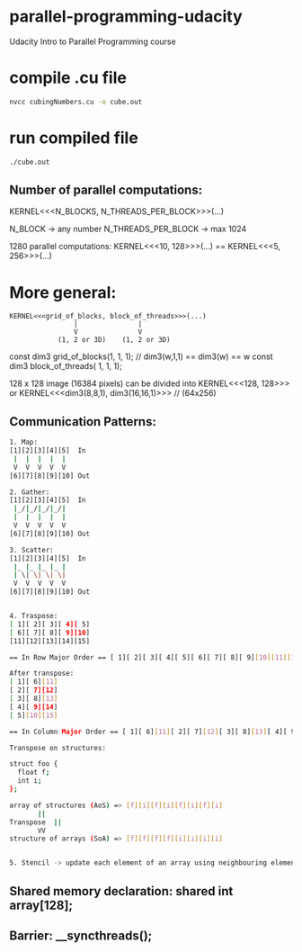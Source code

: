 # parallel-programming-udacity
Udacity Intro to Parallel Programming course


# compile .cu file
```sh
nvcc cubingNumbers.cu -o cube.out
```

# run compiled file
```sh
./cube.out
```

## Number of parallel computations:
KERNEL<<<N_BLOCKS, N_THREADS_PER_BLOCK>>>(...)

N_BLOCK -> any number
N_THREADS_PER_BLOCK -> max 1024

1280 parallel computations:
KERNEL<<<10, 128>>>(...) == KERNEL<<<5, 256>>>(...)

# More general:
```
KERNEL<<<grid_of_blocks, block_of_threads>>>(...)
                |	    	    |
                V		        V
            (1, 2 or 3D)	(1, 2 or 3D)
```

const dim3 grid_of_blocks(1, 1, 1);  // dim3(w,1,1) == dim3(w) == w
const dim3 block_of_threads( 1, 1, 1);


128 x 128 image (16384 pixels) can be divided into
   KERNEL<<<128, 128>>>
or KERNEL<<<dim3(8,8,1), dim3(16,16,1)>>> // (64x256)


## Communication Patterns:
```sh
1. Map:
[1][2][3][4][5]  In
 |  |  |  |  |
 V  V  V  V  V
[6][7][8][9][10] Out

2. Gather:
[1][2][3][4][5]  In
 |_/|_/|_/|_/|
 |  |  |  |  |
 V  V  V  V  V
[6][7][8][9][10] Out

3. Scatter:
[1][2][3][4][5]  In
 |_ |_ |_ |_ |
 | \| \| \| \|
 V  V  V  V  V
[6][7][8][9][10] Out


4. Traspose:
[ 1][ 2][ 3][ 4][ 5]
[ 6][ 7][ 8][ 9][10]
[11][12][13][14][15]

== In Row Major Order == [ 1][ 2][ 3][ 4][ 5][ 6][ 7][ 8][ 9][10][11][12][13][14][15]

After transpose:
[ 1][ 6][11]
[ 2][ 7][12]
[ 3][ 8][13]
[ 4][ 9][14]
[ 5][10][15]

== In Column Major Order == [ 1][ 6][11][ 2][ 7][12][ 3][ 8][13][ 4][ 9][14][ 5][10][15]

Transpose on structures:

struct foo {
  float f;
  int i;
};

array of structures (AoS) => [f][i][f][i][f][i][f][i]
	   ||
Transpose  ||
	   VV
structure of arrays (SoA) => [f][f][f][f][i][i][i][i]


5. Stencil -> update each element of an array using neighbouring elements (using pattern called 'stencil').
```

## Shared memory declaration: __shared__ int array[128];
## Barrier: __syncthreads();